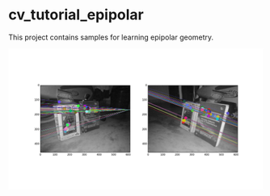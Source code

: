 # cv_tutorial_epipolar

This project contains samples for learning epipolar geometry.

![epiline](./results/epiline_book.png)
